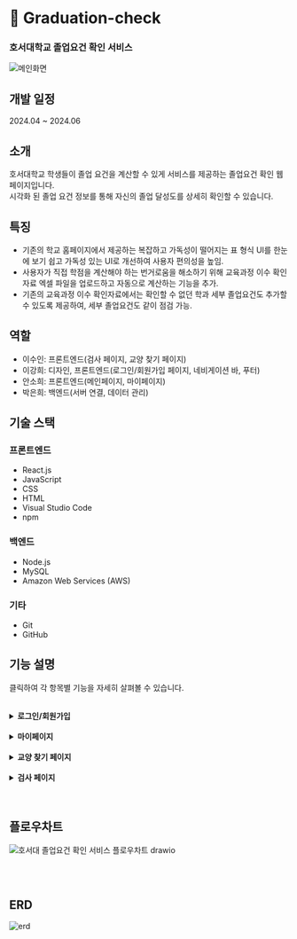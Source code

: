 # :cherry_blossom: Graduation-check
### 호서대학교 졸업요건 확인 서비스
![메인화면](https://github.com/leesuin0710/Graduation-check/assets/132324729/80b90f4e-535f-4a61-a7aa-499e1f7ede78)

## 개발 일정
2024.04 ~ 2024.06

## 소개
호서대학교 학생들이 졸업 요건을 계산할 수 있게 서비스를 제공하는 졸업요건 확인 웹페이지입니다.<br>
시각화 된 졸업 요건 정보를 통해 자신의 졸업 달성도를 상세히 확인할 수 있습니다.


## 특징
- 기존의 학교 홈페이지에서 제공하는 복잡하고 가독성이 떨어지는 표 형식 UI를 한눈에 보기 쉽고 가독성 있는 UI로 개선하여 사용자 편의성을 높임.
- 사용자가 직접 학점을 계산해야 하는 번거로움을 해소하기 위해 교육과정 이수 확인자료 엑셀 파일을 업로드하고 자동으로 계산하는 기능을 추가.
- 기존의 교육과정 이수 확인자료에서는 확인할 수 없던 학과 세부 졸업요건도 추가할 수 있도록 제공하여, 세부 졸업요건도 같이 점검 가능.

## 역할
- 이수인: 프론트엔드(검사 페이지, 교양 찾기 페이지)
- 이강희: 디자인, 프론트엔드(로그인/회원가입 페이지, 네비게이션 바, 푸터)
- 안소희: 프론트엔드(메인페이지, 마이페이지)
- 박은희: 백엔드(서버 연결, 데이터 관리)

## 기술 스택

### 프론트엔드
- React.js
- JavaScript
- CSS
- HTML
- Visual Studio Code
- npm

### 백엔드
- Node.js
- MySQL
- Amazon Web Services (AWS)

### 기타
- Git
- GitHub


## 기능 설명
클릭하여 각 항목별 기능을 자세히 살펴볼 수 있습니다.
<br>
<br>

<details>
<summary><b>로그인/회원가입</b></summary>

<br>
<br>- 학번 정보를 이용하여 회원가입 후 로그인
<br>
|

![회원가입](https://github.com/leesuin0710/Graduation-check/assets/132324729/88a947a5-3ff4-4914-9c7f-e2809081c47c)

![로그인](https://github.com/leesuin0710/Graduation-check/assets/132324729/37dd33f2-aaf1-4e16-934f-1dd0641d3e04)|
|:--:|



</details>
<br>

<details>
<summary><b>마이페이지</b></summary>

<br>
<br>- 교육과정 이수 확인자료 엑셀 파일 업로드
<br>- 추가할 과목 직접 입력 기능으로 추가
<br>- 이수한 과목과 학점 정보, 세부 학과 졸업요건 확인
<br>
  
|
- 파일 업로드 전 기본 상태
![마이페이지(파일업로드 전)](https://github.com/leesuin0710/Graduation-check/assets/132324729/8da87883-d69f-4371-8153-e6e99bcd5589)

- 파일 업로드 후 데이터가 반영된 모습
![마이페이지(파일업로드 후)](https://github.com/leesuin0710/Graduation-check/assets/132324729/0f5bf151-f1b9-4fce-b2e1-ef869c70070b)

- 학점 정보 아래의 수강 과목 리스트
![마이페이지(수강과목리스트)](https://github.com/leesuin0710/Graduation-check/assets/132324729/f259bea5-538b-4949-8500-0ea8ac02e61b)

- 직접 추가를 통해 따로 원하는 과목 추가 가능

![마이페이지(직접추가)](https://github.com/leesuin0710/Graduation-check/assets/132324729/12c2bbe7-ddda-4399-8ec9-4c357403e01a)|
|:--:|
</details>
<br>


<details>
<summary><b>교양 찾기 페이지</b></summary>

<br>
<br>- 카테고리 필터링으로 필요한 교양 목록 검색 가능
<br>- 교양의 학수번호, 과목명, 이수구분 등의 정보 확인
<br>
  
|
![교양추천게시판](https://github.com/leesuin0710/Graduation-check/assets/132324729/565e9ac4-008b-4a38-8ba4-0cf51d883856)|
|:--:|
</details>
<br>

<details>
<summary><b>검사 페이지</b></summary>

<br>
<br>- 전체적인 졸업 달성도 및 영역별 학점 달성도 확인
<br>
  
|
![검사페이지](https://github.com/leesuin0710/Graduation-check/assets/132324729/d87eba7d-57c6-4d6f-a62d-9615cfb59766)|
|:--:|
</details>
<br>
<br>

## 플로우차트
![호서대 졸업요건 확인 서비스 플로우차트 drawio](https://github.com/leesuin0710/Graduation-check/assets/132324729/e41caece-a5ab-4f73-bf57-66e1f4c4bb8b)

<br>
<br>

## ERD
![erd](https://github.com/leesuin0710/Graduation-check/assets/132324729/684b3290-f9e9-42dc-bccf-a560ce270be4)

